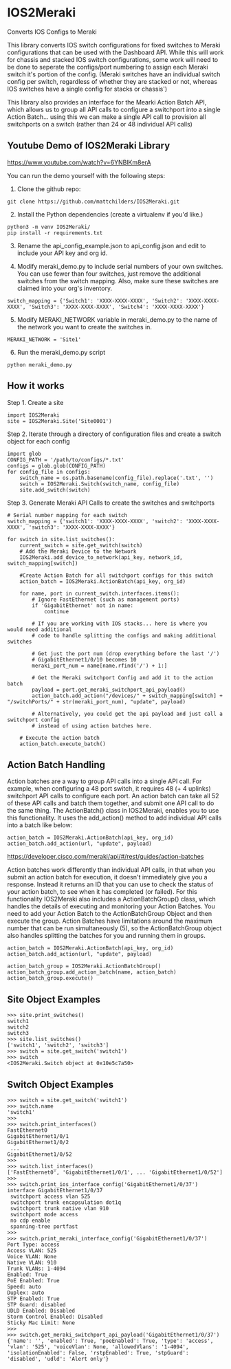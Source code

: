 # IOS2Meraki
Converts IOS Configs to Meraki

This library converts IOS switch configurations for fixed switches to Meraki configurations that can be used with the Dashboard API.  While this will work for chassis and stacked IOS switch configurations, some work will need to be done to seperate the configs/port numbering to assign each Meraki switch it's portion of the config. (Meraki switches have an individual switch config per switch, regardless of whether they are stacked or not, whereas IOS switches have a single config for stacks or chassis')

This library also provides an interface for the Mearki Action Batch API, which allows us to group all API calls to configure a switchport into a single Action Batch... using this we can make a single API call to provision all switchports on a switch (rather than 24 or 48 individual API calls)


## Youtube Demo of IOS2Meraki Library
https://www.youtube.com/watch?v=6YNBlKm8erA

You can run the demo yourself with the following steps:
1. Clone the github repo:
```
git clone https://github.com/mattchilders/IOS2Meraki.git
```

2. Install the Python dependencies (create a virtualenv if you'd like.)
```
python3 -m venv IOS2Meraki/
pip install -r requirements.txt
```

3. Rename the api_config_example.json to api_config.json and edit to include your API key and org id.

4. Modify meraki_demo.py to include serial numbers of your own switches.  You can use fewer than four switches, just remove the additional switches from the switch mapping.  Also, make sure these switches are claimed into your org's inventory.
```
switch_mapping = {'Switch1': 'XXXX-XXXX-XXXX', 'Switch2': 'XXXX-XXXX-XXXX', 'Switch3': 'XXXX-XXXX-XXXX', 'Switch4': 'XXXX-XXXX-XXXX'}
```

5. Modify MERAKI_NETWORK variable in meraki_demo.py to the name of the network you want to create the switches in.

```
MERAKI_NETWORK = 'Site1'
```

6. Run the meraki_demo.py script
```
python meraki_demo.py
```

## How it works
Step 1. Create a site

```
import IOS2Meraki
site = IOS2Meraki.Site('Site0001')
```

Step 2. Iterate through a directory of configuration files and create a switch object for each config

```
import glob
CONFIG_PATH = '/path/to/configs/*.txt'
configs = glob.glob(CONFIG_PATH)
for config_file in configs:
    switch_name = os.path.basename(config_file).replace('.txt', '')
    switch = IOS2Meraki.Switch(switch_name, config_file)
    site.add_switch(switch)
```

Step 3. Generate Meraki API Calls to create the switches and switchports

```
# Serial number mapping for each switch
switch_mapping = {'switch1': 'XXXX-XXXX-XXXX', 'switch2': 'XXXX-XXXX-XXXX', 'switch3': 'XXXX-XXXX-XXXX'}

for switch in site.list_switches():
    current_switch = site.get_switch(switch)
    # Add the Meraki Device to the Network
    IOS2Meraki.add_device_to_network(api_key, network_id, switch_mapping[switch])
    
    #Create Action Batch for all switchport configs for this switch
    action_batch = IOS2Meraki.ActionBatch(api_key, org_id)
    
    for name, port in current_switch.interfaces.items():   
        # Ignore FastEthernet (such as management ports)
        if 'GigabitEthernet' not in name:
            continue
        
        # If you are working with IOS stacks... here is where you would need additional
        # code to handle splitting the configs and making additional switches
        
        # Get just the port num (drop everything before the last '/')
        # GigabitEthernet1/0/10 becomes 10
        meraki_port_num = name[name.rfind('/') + 1:]

        # Get the Meraki switchport Config and add it to the action batch
        payload = port.get_meraki_switchport_api_payload()
        action_batch.add_action("/devices/" + switch_mapping[switch] + "/switchPorts/" + str(meraki_port_num), "update", payload)
        
        # Alternatively, you could get the api payload and just call a switchport config
        # instead of using action batches here.
    
    # Execute the action batch
    action_batch.execute_batch()
```

## Action Batch Handling
Action batches are a way to group API calls into a single API call.  For example, when configuring a 48 port switch, it requires 48 (+ 4 uplinks) switchport API calls to configure each port.  An action batch can take all 52 of these API calls and batch them together, and submit one API call to do the same thing.  The ActionBatch() class in IOS2Meraki, enables you to use this functionality.  It uses the add_action() method to add individual API calls into a batch like below:

```
action_batch = IOS2Meraki.ActionBatch(api_key, org_id)
action_batch.add_action(url, "update", payload)
```
https://developer.cisco.com/meraki/api/#/rest/guides/action-batches

Action batches work differently than individual API calls, in that when you submit an action batch for execution, it doesn't immediately give you a response.  Instead it returns an ID that you can use to check the status of your action batch, to see when it has completed (or failed).  For this functionality IOS2Meraki also includes a ActionBatchGroup() class, which handles the details of executing and monitoring your Action Batches.  You need to add your Action Batch to the ActionBatchGroup Object and then execute the group.  Action Batches have limitations around the maximum number that can be run simultaneously (5), so the ActionBatchGroup object also handles splitting the batches for you and running them in groups.

```
action_batch = IOS2Meraki.ActionBatch(api_key, org_id)
action_batch.add_action(url, "update", payload)

action_batch_group = IOS2Meraki.ActionBatchGroup()
action_batch_group.add_action_batch(name, action_batch)
action_batch_group.execute()
```

## Site Object Examples

```
>>> site.print_switches()
switch1
switch2
switch3
>>> site.list_switches()
['switch1', 'switch2', 'switch3']
>>> switch = site.get_switch('switch1')
>>> switch
<IOS2Meraki.Switch object at 0x10e5c7a50>
```

## Switch Object Examples

```
>>> switch = site.get_switch('switch1')
>>> switch.name
'switch1'
>>>
>>> switch.print_interfaces()
FastEthernet0
GigabitEthernet1/0/1
GigabitEthernet1/0/2
 ...
GigabitEthernet1/0/52
>>>
>>> switch.list_interfaces()
['FastEthernet0', 'GigabitEthernet1/0/1', ... 'GigabitEthernet1/0/52']
>>>
>>> switch.print_ios_interface_config('GigabitEthernet1/0/37')
interface GigabitEthernet1/0/37
 switchport access vlan 525
 switchport trunk encapsulation dot1q
 switchport trunk native vlan 910
 switchport mode access
 no cdp enable
 spanning-tree portfast
>>>
>>> switch.print_meraki_interface_config('GigabitEthernet1/0/37')
Port Type: access
Access VLAN: 525
Voice VLAN: None
Native VLAN: 910
Trunk VLANs: 1-4094
Enabled: True
PoE Enabled: True
Speed: auto
Duplex: auto
STP Enabled: True
STP Guard: disabled
UDLD Enabled: Disabled
Storm Control Enabled: Disabled
Sticky Mac Limit: None
>>>
>>> switch.get_meraki_switchport_api_payload('GigabitEthernet1/0/37')
{'name': '', 'enabled': True, 'poeEnabled': True, 'type': 'access', 'vlan': '525', 'voiceVlan': None, 'allowedVlans': '1-4094', 'isolationEnabled': False, 'rstpEnabled': True, 'stpGuard': 'disabled', 'udld': 'Alert only'}
```
